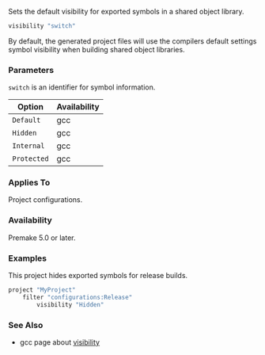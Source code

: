 Sets the default visibility for exported symbols in a shared object library.

```lua
visibility "switch"
```

By default, the generated project files will use the compilers default settings symbol visibility when building shared object libraries.

### Parameters ###

`switch` is an identifier for symbol information.

| Option      | Availability |
|-------------|--------------|
| `Default`   | gcc          |
| `Hidden`    | gcc          |
| `Internal`  | gcc          |
| `Protected` | gcc          |

### Applies To ###

Project configurations.

### Availability ###

Premake 5.0 or later.

### Examples ###

This project hides exported symbols for release builds.

```lua
project "MyProject"
    filter "configurations:Release"
        visibility "Hidden"
```

### See Also ###

 * gcc page about [visibility](https://gcc.gnu.org/wiki/Visibility)
